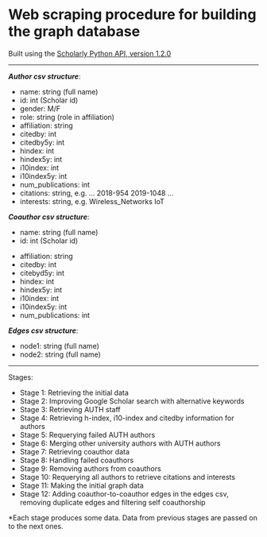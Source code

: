 # Web scraping procedure for building the graph database

Built using the [Scholarly Python API, version 1.2.0](https://pypi.org/project/scholarly/)

---

__*Author csv structure*__:
- name: string (full name)
- id: int (Scholar id)
- gender: M/F
- role: string (role in affiliation)
- affiliation: string
- citedby: int
- citedby5y: int
- hindex: int
- hindex5y: int
- i10index: int
- i10index5y: int
- num_publications: int
- citations: string, e.g. ... 2018-954 2019-1048 ...
- interests: string, e.g. Wireless_Networks IoT

__*Coauthor csv structure*__:
- name: string (full name)
- id: int (Scholar id)
+ affiliation: string
+ citedby: int
+ citebyd5y: int
+ hindex: int
+ hindex5y: int
+ i10index: int
+ i10index5y: int
+ num_publications: int

__*Edges csv structure*__:
- node1: string (full name)
- node2: string (full name)

------

Stages:
 - Stage 1: Retrieving the initial data
 - Stage 2: Improving Google Scholar search with alternative keywords
 - Stage 3: Retrieving AUTH staff
 - Stage 4: Retrieving h-index, i10-index and citedby information for authors
 - Stage 5: Requerying failed AUTH authors
 - Stage 6: Merging other university authors with AUTH authors
 - Stage 7: Retrieving coauthor data
 - Stage 8: Handling failed coauthors
 - Stage 9: Removing authors from coauthors
 - Stage 10: Requerying all authors to retrieve citations and interests
 - Stage 11: Making the initial graph data
 - Stage 12: Adding coauthor-to-coauthor edges in the edges csv, removing duplicate edges and filtering self coauthorship

*Each stage produces some data. Data from previous stages are passed on to the next ones.